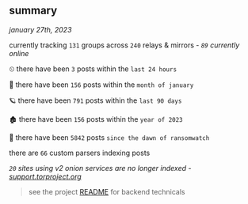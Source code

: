 
## summary
_january 27th, 2023_

currently tracking `131` groups across `240` relays & mirrors - _`89` currently online_

⏲ there have been `3` posts within the `last 24 hours`

🦈 there have been `156` posts within the `month of january`

🪐 there have been `791` posts within the `last 90 days`

🏚 there have been `156` posts within the `year of 2023`

🦕 there have been `5842` posts `since the dawn of ransomwatch`

there are `66` custom parsers indexing posts

_`20` sites using v2 onion services are no longer indexed - [support.torproject.org](https://support.torproject.org/onionservices/v2-deprecation/)_

> see the project [README](https://github.com/joshhighet/ransomwatch#ransomwatch--) for backend technicals
